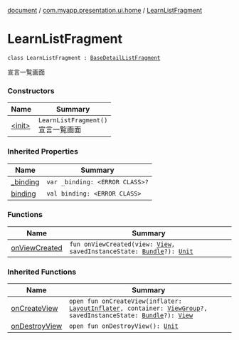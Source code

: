 [document](../../index.md) / [com.myapp.presentation.ui.home](../index.md) / [LearnListFragment](./index.md)

# LearnListFragment

`class LearnListFragment : `[`BaseDetailListFragment`](../-base-detail-list-fragment/index.md)

宣言一覧画面

### Constructors

| Name | Summary |
|---|---|
| [&lt;init&gt;](-init-.md) | `LearnListFragment()`<br>宣言一覧画面 |

### Inherited Properties

| Name | Summary |
|---|---|
| [_binding](../-base-detail-list-fragment/_binding.md) | `var _binding: <ERROR CLASS>?` |
| [binding](../-base-detail-list-fragment/binding.md) | `val binding: <ERROR CLASS>` |

### Functions

| Name | Summary |
|---|---|
| [onViewCreated](on-view-created.md) | `fun onViewCreated(view: `[`View`](https://developer.android.com/reference/android/view/View.html)`, savedInstanceState: `[`Bundle`](https://developer.android.com/reference/android/os/Bundle.html)`?): `[`Unit`](https://kotlinlang.org/api/latest/jvm/stdlib/kotlin/-unit/index.html) |

### Inherited Functions

| Name | Summary |
|---|---|
| [onCreateView](../-base-detail-list-fragment/on-create-view.md) | `open fun onCreateView(inflater: `[`LayoutInflater`](https://developer.android.com/reference/android/view/LayoutInflater.html)`, container: `[`ViewGroup`](https://developer.android.com/reference/android/view/ViewGroup.html)`?, savedInstanceState: `[`Bundle`](https://developer.android.com/reference/android/os/Bundle.html)`?): `[`View`](https://developer.android.com/reference/android/view/View.html) |
| [onDestroyView](../-base-detail-list-fragment/on-destroy-view.md) | `open fun onDestroyView(): `[`Unit`](https://kotlinlang.org/api/latest/jvm/stdlib/kotlin/-unit/index.html) |
